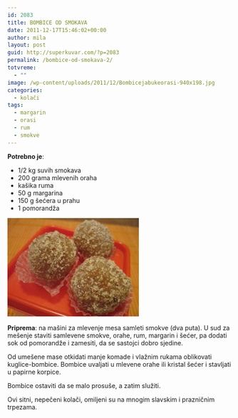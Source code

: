 ```yaml
---
id: 2083
title: BOMBICE OD SMOKAVA
date: 2011-12-17T15:46:02+00:00
author: mila
layout: post
guid: http://superkuvar.com/?p=2083
permalink: /bombice-od-smokava-2/
totvreme:
  - ""
image: /wp-content/uploads/2011/12/Bombicejabukeorasi-940x198.jpg
categories:
  - kolači
tags:
  - margarin
  - orasi
  - rum
  - smokve
---
```

**Potrebno je**:

  * 1/2 kg suvih smokava
  * 200 grama mlevenih oraha
  * kašika ruma
  * 50 g margarina
  * 150 g šećera u prahu
  * 1 pomorandža

<img class="alignnone size-medium wp-image-2305" title="bombicesmokveorasi" src="/wp-content/uploads/2011/12/bombicesmokveorasi-e1327064464624.jpg" alt="" width="295" height="221" /> 

**Priprema**: na mašini za mlevenje mesa samleti smokve (dva puta). U sud za mešenje staviti samlevene smokve, orahe, rum, margarin i šećer, pa dodati sok od pomorandže i zamesiti, da se sastojci dobro sjedine.

Od umešene mase otkidati manje komade i vlažnim rukama oblikovati kuglice-bombice. Bombice uvaljati u mlevene orahe ili kristal šećer i stavljati u papirne korpice.

Bombice ostaviti da se malo prosuše, a zatim služiti.

Ovi sitni, nepečeni kolači, omiljeni su na mnogim slavskim i prazničnim trpezama.